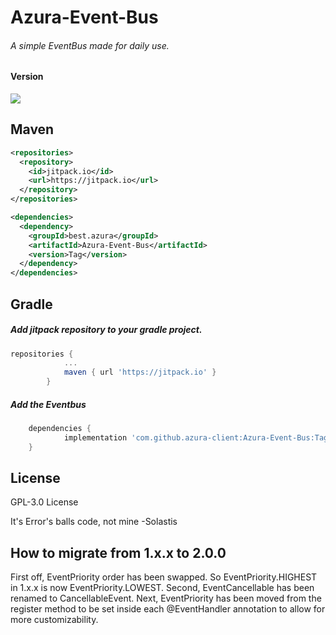 # Azura-Event-Bus
###### A simple EventBus made for daily use.
#### Version
[![](https://jitpack.io/v/azura-client/Azura-Event-Bus.svg)](https://jitpack.io/#azura-client/Azura-Event-Bus)
## Maven
```xml
<repositories>
  <repository>
    <id>jitpack.io</id>
    <url>https://jitpack.io</url>
  </repository>
</repositories>

<dependencies>
  <dependency>
    <groupId>best.azura</groupId>
    <artifactId>Azura-Event-Bus</artifactId>
    <version>Tag</version>
  </dependency>
</dependencies>
```

## Gradle
##### Add jitpack repository to your gradle project.
```gradle
repositories {
			...
			maven { url 'https://jitpack.io' }
		}
```
##### Add the Eventbus
```gradle
	dependencies {
	        implementation 'com.github.azura-client:Azura-Event-Bus:Tag'
	}
```
## License
GPL-3.0 License

It's Error's balls code, not mine
 -Solastis

## How to migrate from 1.x.x to 2.0.0
First off, EventPriority order has been swapped. So EventPriority.HIGHEST in 1.x.x is now EventPriority.LOWEST.
Second, EventCancellable has been renamed to CancellableEvent.
Next, EventPriority has been moved from the register method to be set inside each @EventHandler annotation to allow for more customizability.
